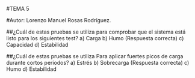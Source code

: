 #TEMA 5

#Autor: Lorenzo Manuel Rosas Rodríguez.

##¿Cuál de estas pruebas se utiliza para comprobar que el sistema está listo para los siguientes test?
	a) Carga
	b) Humo (Respuesta correcta)
	c) Capacidad
	d) Estabilidad

##¿Cuál de estas pruebas se utiliza Para aplicar fuertes picos de carga durante cortos periodos?
	a) Estrés
	b) Sobrecarga (Respuesta correcta)
	c) Humo
	d) Estabilidad
